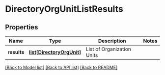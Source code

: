 # DirectoryOrgUnitListResults

## Properties
Name | Type | Description | Notes
------------ | ------------- | ------------- | -------------
**results** | [**list[DirectoryOrgUnit]**](DirectoryOrgUnit.md) | List of Organization Units | 

[[Back to Model list]](../README.md#documentation-for-models) [[Back to API list]](../README.md#documentation-for-api-endpoints) [[Back to README]](../README.md)

